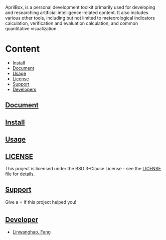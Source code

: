 AprilBox, is a personal development toolkit primarily used for developing and researching 
artificial intelligence-related content. It also includes various other tools, 
including but not limited to meteorological indicators calculation, verification and evaluation calculation,
and common quantitative visualization.

# Content
   * [Install]()
   * [Document]()
   * [Usage]()
   * [License]()
   * [Support]()
   * [Developers]()


## [Document]()


## [Install]()


## [Usage]()

## [LICENSE]()

This project is licensed under the BSD 3-Clause License - see the [LICENSE](/LICENSE.txt) file for details.

## [Support]()

Give a ⭐️ if this project helped you!


## [Developer]()
* [Linwanghao, Fang]()

